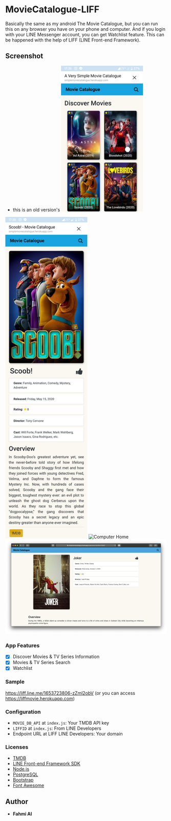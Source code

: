 # MovieCatalogue-LIFF
Basically the same as my android The Movie Catalogue, but you can run this on any browser you have on your phone and computer.
And if you login with your LINE Messenger account, you can get Watchlist feature. This can be happened with the help of LIFF (LINE Front-end Framework).

## Screenshot
* this is an old version's
<img src="./screenshots/phone_home.jpg" width="256" title="Phone Home">&nbsp;
<img src="./screenshots/phone_detail.jpg" width="256" title="Phone Detail">
<img src="./screenshots/computer_home.png" title="Computer Home">
<img src="./screenshots/computer_detail.png" title="Computer Detail">

### App Features
* [x] Discover Movies & TV Series Information
* [x] Movies & TV Series Search
* [x] Watchlist

### Sample
https://liff.line.me/1653723806-zZml2obV (or you can access https://liffmovie.herokuapp.com)

### Configuration
- `MOVIE_DB_API` at `index.js`: Your TMDB API key
- `LIFFID` at `index.js`: From LINE Developers
- Endpoint URL at LIFF LINE Developers: Your domain

### Licenses
- [TMDB](https://developers.themoviedb.org/3)
- [LINE Front-end Framework SDK](https://developers.line.biz/en/docs/liff/)
- [Node.js](https://nodejs.org/en/docs/)
- [PostgreSQL](https://www.postgresql.org/docs/)
- [Bootstrap](https://getbootstrap.com/docs/4.3/getting-started/introduction)
- [Font Awesome](https://github.com/FortAwesome/Font-Awesome)
 
## Author
* **Fahmi Al**